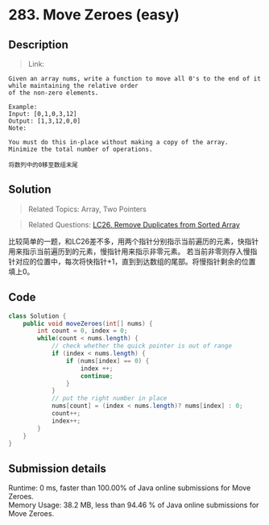 # 283. Move Zeroes (easy)

## Description

> Link: 

```
Given an array nums, write a function to move all 0's to the end of it while maintaining the relative order 
of the non-zero elements.

Example:
Input: [0,1,0,3,12]
Output: [1,3,12,0,0]
Note:

You must do this in-place without making a copy of the array.
Minimize the total number of operations.

将数列中的0移至数组末尾

```


## Solution

> Related Topics: Array, Two Pointers

> Related Questions: [LC26. ](https://leetcode.com/problems/remove-duplicates-from-sorted-array/) [Remove Duplicates from Sorted Array](https://github.com/Zingg7/LeetCode/blob/master/26.%20Remove%20Duplicates%20from%20Sorted%20Array.md)

比较简单的一题，和LC26差不多，用两个指针分别指示当前遍历的元素，快指针用来指示当前遍历到的元素，慢指针用来指示非零元素。
若当前非零则存入慢指针对应的位置中，每次将快指针+1，直到到达数组的尾部。将慢指针剩余的位置填上0。


## Code

```java
class Solution {
    public void moveZeroes(int[] nums) {
        int count = 0, index = 0;
        while(count < nums.length) {
            // check whether the quick pointer is out of range
            if (index < nums.length) {
                if (nums[index] == 0) {
                    index ++;
                    continue;
                }
            }
            // put the right number in place
            nums[count] = (index < nums.length)? nums[index] : 0;
            count++;
            index++;
        }
    }
}
```


## Submission details
Runtime: 0 ms, faster than 100.00% of Java online submissions for Move Zeroes.<br>
Memory Usage: 38.2 MB, less than 94.46 % of Java online submissions for Move Zeroes.
